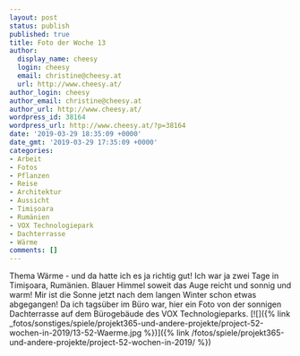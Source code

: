 ```yaml
---
layout: post
status: publish
published: true
title: Foto der Woche 13
author:
  display_name: cheesy
  login: cheesy
  email: christine@cheesy.at
  url: http://www.cheesy.at/
author_login: cheesy
author_email: christine@cheesy.at
author_url: http://www.cheesy.at/
wordpress_id: 38164
wordpress_url: http://www.cheesy.at/?p=38164
date: '2019-03-29 18:35:09 +0000'
date_gmt: '2019-03-29 17:35:09 +0000'
categories:
- Arbeit
- Fotos
- Pflanzen
- Reise
- Architektur
- Aussicht
- Timișoara
- Rumänien
- VOX Technologiepark
- Dachterrasse
- Wärme
comments: []
---
```

Thema Wärme - und da hatte ich es ja richtig gut! Ich war ja zwei Tage in Timișoara, Rumänien. Blauer Himmel soweit das Auge reicht und sonnig und warm! Mir ist die Sonne jetzt nach dem langen Winter schon etwas abgegangen!
Da ich tagsüber im Büro war, hier ein Foto von der sonnigen Dachterrasse auf dem Bürogebäude des VOX Technologieparks.
[![]({% link _fotos/sonstiges/spiele/projekt365-und-andere-projekte/project-52-wochen-in-2019/13-52-Waerme.jpg %})]({% link /fotos/spiele/projekt365-und-andere-projekte/project-52-wochen-in-2019/ %})
